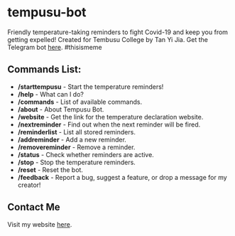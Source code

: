 # tempusu-bot
 Friendly temperature-taking reminders to fight Covid-19 and keep you from getting expelled! Created for Tembusu College by Tan Yi Jia. Get the Telegram bot [here](https://t.me/tempusubot). #thisismeme

## Commands List:
* **/starttempusu** - Start the temperature reminders!
* **/help** - What can I do?
* **/commands** - List of available commands.
* **/about** - About Tempusu Bot.
* **/website** - Get the link for the temperature declaration website.
* **/nextreminder** - Find out when the next reminder will be fired.
* **/reminderlist** - List all stored reminders.
* **/addreminder** - Add a new reminder.
* **/removereminder** - Remove a reminder.
* **/status** - Check whether reminders are active.
* **/stop** - Stop the temperature reminders.
* **/reset** - Reset the bot.
* **/feedback** - Report a bug, suggest a feature, or drop a message for my creator!

## Contact Me
Visit my website [here](https://tanyijia.weebly.com).